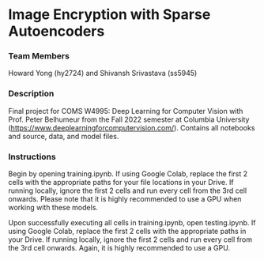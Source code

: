 # Image Encryption with Sparse Autoencoders

### Team Members
Howard Yong (hy2724) and Shivansh Srivastava (ss5945)

### Description
Final project for COMS W4995: Deep Learning for Computer Vision with Prof. Peter Belhumeur from the Fall 2022 semester at Columbia University (https://www.deeplearningforcomputervision.com/). Contains all notebooks and source, data, and model files.

### Instructions
Begin by opening training.ipynb. If using Google Colab, replace the first 2 cells with the appropriate paths for your file locations in your Drive. If running locally, ignore the first 2 cells and run every cell from the 3rd cell onwards. Please note that it is highly recommended to use a GPU when working with these models.

Upon successfully executing all cells in training.ipynb, open testing.ipynb. If using Google Colab, replace the first 2 cells with the appropriate paths in your Drive. If running locally, ignore the first 2 cells and run every cell from the 3rd cell onwards. Again, it is highly recommended to use a GPU.